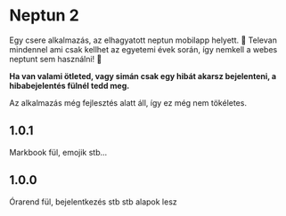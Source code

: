 # Neptun 2
Egy csere alkalmazás, az elhagyatott neptun mobilapp helyett. 📱 
Televan mindennel ami csak kellhet az egyetemi évek során, így nemkell a webes neptunt sem használni! 🥳 

**Ha van valami ötleted, vagy simán csak egy hibát akarsz bejelenteni, a hibabejelentés fülnél tedd meg.**

Az alkalmazás még fejlesztés alatt áll, így ez még nem tökéletes.

## 1.0.1
Markbook fül, emojik stb...

## 1.0.0
Órarend fül, bejelentkezés stb stb alapok lesz
